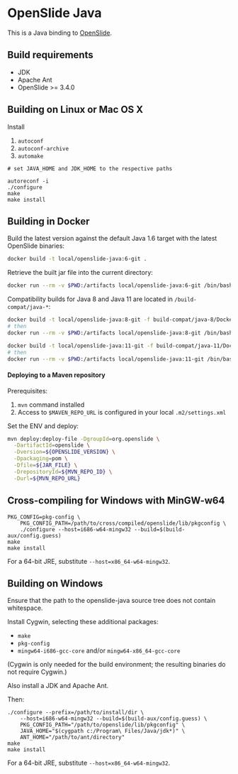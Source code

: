 OpenSlide Java
==============

This is a Java binding to [OpenSlide](http://openslide.org/).

Build requirements
------------------

- JDK
- Apache Ant
- OpenSlide >= 3.4.0

Building on Linux or Mac OS X
-----------------------------

Install
1. `autoconf`
2. `autoconf-archive`
3. `automake`

```
# set JAVA_HOME and JDK_HOME to the respective paths

autoreconf -i
./configure
make
make install
```

Building in Docker
------------------

Build the latest version against the default Java 1.6 target with the latest OpenSlide binaries:
```bash
docker build -t local/openslide-java:6-git .
```

Retrieve the built jar file into the current directory:
```bash
docker run --rm -v $PWD:/artifacts local/openslide-java:6-git /bin/bash -c "cp /opt/openslide-java/openslide*.jar /artifacts/"
```


Compatibility builds for Java 8 and Java 11 are located in `/build-compat/java-*`:
```bash
docker build -t local/openslide-java:8-git -f build-compat/java-8/Dockerfile .
# then
docker run --rm -v $PWD:/artifacts local/openslide-java:8-git /bin/bash -c "cp /opt/openslide-java/openslide*.jar /artifacts/"
```

```bash
docker build -t local/openslide-java:11-git -f build-compat/java-11/Dockerfile .
# then
docker run --rm -v $PWD:/artifacts local/openslide-java:11-git /bin/bash -c "cp /opt/openslide-java/openslide*.jar /artifacts/"
```

#### Deploying to a Maven repository
Prerequisites:
1. `mvn` command installed
2. Access to `$MAVEN_REPO_URL` is configured in your local `.m2/settings.xml`

Set the ENV and deploy:
```bash
mvn deploy:deploy-file -DgroupId=org.openslide \
  -DartifactId=openslide \
  -Dversion=${OPENSLIDE_VERSION} \
  -Dpackaging=pom \
  -Dfile=${JAR_FILE} \
  -DrepositoryId=${MVN_REPO_ID} \
  -Durl=${MVN_REPO_URL}
```


Cross-compiling for Windows with MinGW-w64
------------------------------------------

```
PKG_CONFIG=pkg-config \
	PKG_CONFIG_PATH=/path/to/cross/compiled/openslide/lib/pkgconfig \
	./configure --host=i686-w64-mingw32 --build=$(build-aux/config.guess)
make
make install
```

For a 64-bit JRE, substitute `--host=x86_64-w64-mingw32`.

Building on Windows
-------------------

Ensure that the path to the openslide-java source tree does not contain
whitespace.

Install Cygwin, selecting these additional packages:

- `make`
- `pkg-config`
- `mingw64-i686-gcc-core` and/or `mingw64-x86_64-gcc-core`

(Cygwin is only needed for the build environment; the resulting binaries
do not require Cygwin.)

Also install a JDK and Apache Ant.

Then:

```
./configure --prefix=/path/to/install/dir \
	--host=i686-w64-mingw32 --build=$(build-aux/config.guess) \
	PKG_CONFIG_PATH="/path/to/openslide/lib/pkgconfig" \
	JAVA_HOME="$(cygpath c:/Program\ Files/Java/jdk*)" \
	ANT_HOME="/path/to/ant/directory"
make
make install
```

For a 64-bit JRE, substitute `--host=x86_64-w64-mingw32`.
